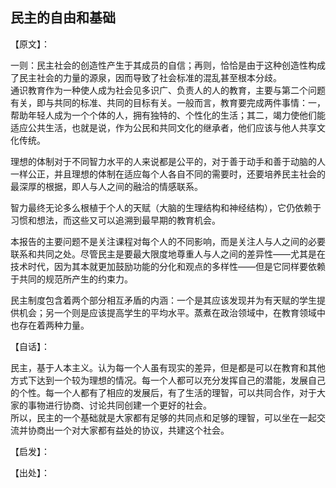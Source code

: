 ## 民主的自由和基础

【原文】：

一则：民主社会的创造性产生于其成员的自信；再则，恰恰是由于这种创造性构成了民主社会的力量的源泉，因而导致了社会标准的混乱甚至根本分歧。  
通识教育作为一种使人成为社会见多识广、负责人的人的教育，主要与第二个问题有关，即与共同的标准、共同的目标有关。一般而言，教育要完成两件事情：一，帮助年轻人成为一个个体的人，拥有独特的、个性化的生活；其二，竭力使他们能适应公共生活，也就是说，作为公民和共同文化的继承者，他们应该与他人共享文化传统。  


理想的体制对于不同智力水平的人来说都是公平的，对于善于动手和善于动脑的人一样公正，并且理想的体制在适应每个人各自不同的需要时，还要培养民主社会的最深厚的根据，即人与人之间的融洽的情感联系。  

智力最终无论多么根植于个人的天赋（大脑的生理结构和神经结构），它仍依赖于习惯和想法，而这些又可以追溯到最早期的教育机会。  

本报告的主要问题不是关注课程对每个人的不同影响，而是关注人与人之间的必要联系和共同之处。尽管民主是要最大限度地尊重人与人之间的差异性——尤其是在技术时代，因为其本就更加鼓励功能的分化和观点的多样性——但是它同样要依赖于共同的规范所产生的约束力。

民主制度包含着两个部分相互矛盾的内涵：一个是其应该发现并为有天赋的学生提供机会；另一个则是应该提高学生的平均水平。蒸煮在政治领域中，在教育领域中也存在着两种力量。  

【自话】：

民主，基于人本主义。认为每一个人虽有现实的差异，但是都是可以在教育和其他方式下达到一个较为理想的情况。每一个人都可以充分发挥自己的潜能，发展自己的个性。每一个人都有了相应的发展后，有了生活的理智，可以共同合作，对于大家的事物进行协商、讨论共同创建一个更好的社会。  
所以，民主的一个基础就是大家都有足够的共同点和足够的理智，可以坐在一起交流并协商出一个对大家都有益处的协议，共建这个社会。

【启发】：

【出处】：
